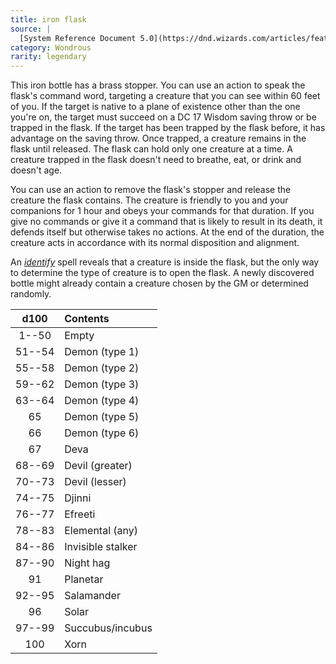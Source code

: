 ```yaml
---
title: iron flask
source: |
  [System Reference Document 5.0](https://dnd.wizards.com/articles/features/systems-reference-document-srd)
category: Wondrous
rarity: legendary
---
```


This iron bottle has a brass stopper. You can use an action to speak the flask's command word, targeting a creature that you can see within 60 feet of you. If the target is native to a plane of existence other than the one you're on, the target must succeed on a DC 17 Wisdom saving throw or be trapped in the flask. If the target has been trapped by the flask before, it has advantage on the saving throw. Once trapped, a creature remains in the flask until released. The flask can hold only one creature at a time. A creature trapped in the flask doesn't need to breathe, eat, or drink and doesn't age.

You can use an action to remove the flask's stopper and release the creature the flask contains. The creature is friendly to you and your companions for 1 hour and obeys your commands for that duration. If you give no commands or give it a command that is likely to result in its death, it defends itself but otherwise takes no actions. At the end of the duration, the creature acts in accordance with its normal disposition and alignment.

An [*identify*](/spells/identify/) spell reveals that a creature is inside the flask, but the only way to determine the type of creature is to open the flask. A newly discovered bottle might already contain a creature chosen by the GM or determined randomly.

|  d100  | Contents          |
|:------:|:------------------|
| 1--50  | Empty             |
| 51--54 | Demon (type 1)    |
| 55--58 | Demon (type 2)    |
| 59--62 | Demon (type 3)    |
| 63--64 | Demon (type 4)    |
|   65   | Demon (type 5)    |
|   66   | Demon (type 6)    |
|   67   | Deva              |
| 68--69 | Devil (greater)   |
| 70--73 | Devil (lesser)    |
| 74--75 | Djinni            |
| 76--77 | Efreeti           |
| 78--83 | Elemental (any)   |
| 84--86 | Invisible stalker |
| 87--90 | Night hag         |
|   91   | Planetar          |
| 92--95 | Salamander        |
|   96   | Solar             |
| 97--99 | Succubus/incubus  |
|  100   | Xorn              |
